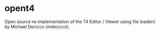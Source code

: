 # opent4
Open source re-implementation of the T4 Editor / Viewer using file loaders by Michael Decicco (mdecicco).
